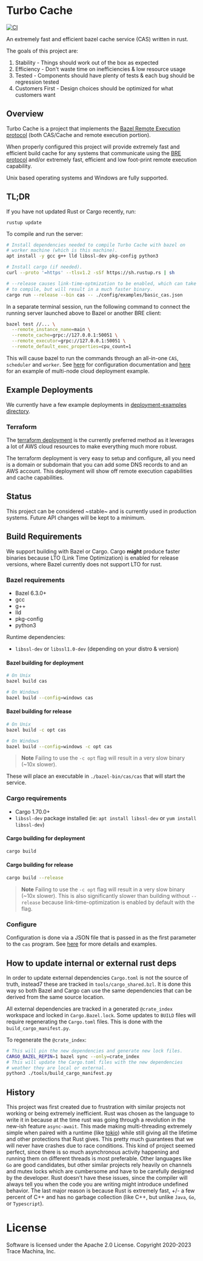 # Turbo Cache

[![CI](https://github.com/allada/turbo-cache/workflows/CI/badge.svg)](https://github.com/allada/turbo-cache/actions/workflows/main.yml)

An extremely fast and efficient bazel cache service (CAS) written in rust.

The goals of this project are:
1. Stability - Things should work out of the box as expected
2. Efficiency - Don't waste time on inefficiencies &amp; low resource usage
3. Tested - Components should have plenty of tests &amp; each bug should be regression tested
4. Customers First - Design choices should be optimized for what customers want

## Overview

Turbo Cache is a project that implements the [Bazel Remote Execution protocol](https://github.com/bazelbuild/remote-apis) (both CAS/Cache and remote execution portion).

When properly configured this project will provide extremely fast and efficient build cache for any systems that communicate using the [BRE protocol](https://github.com/bazelbuild/remote-apis/blob/main/build/bazel/remote/execution/v2/remote_execution.proto) and/or extremely fast, efficient and low foot-print remote execution capability.

Unix based operating systems and Windows are fully supported.

## TL;DR

If you have not updated Rust or Cargo recently, run:

`rustup update`

To compile and run the server:
```sh
# Install dependencies needed to compile Turbo Cache with bazel on
# worker machine (which is this machine).
apt install -y gcc g++ lld libssl-dev pkg-config python3

# Install cargo (if needed).
curl --proto '=https' --tlsv1.2 -sSf https://sh.rustup.rs | sh

# --release causes link-time-optmization to be enabled, which can take a while
# to compile, but will result in a much faster binary.
cargo run --release --bin cas -- ./config/examples/basic_cas.json
```
In a separate terminal session, run the following command to connect the running server launched above to Bazel or another BRE client:
```sh
bazel test //... \
  --remote_instance_name=main \
  --remote_cache=grpc://127.0.0.1:50051 \
  --remote_executor=grpc://127.0.0.1:50051 \
  --remote_default_exec_properties=cpu_count=1
```
This will cause bazel to run the commands through an all-in-one `CAS`, `scheduler` and `worker`. See [here](https://github.com/allada/turbo-cache/tree/master/config) for configuration documentation and [here](https://github.com/allada/turbo-cache/tree/main/deployment-examples/terraform) for an example of multi-node cloud deployment example.

## Example Deployments
We currently have a few example deployments in [deployment-examples directory](https://github.com/allada/turbo-cache/tree/master/deployment-examples).

### Terraform
The [terraform deployment](https://github.com/allada/turbo-cache/tree/master/deployment-examples/terraform) is the currently preferred method as it leverages a lot of AWS cloud resources to make everything much more robust.

The terraform deployment is very easy to setup and configure, all you need is a domain or subdomain that you can add some DNS records to and an AWS account. This deployment will show off remote execution capabilities and cache capabilities.

## Status

This project can be considered ~stable~ and is currently used in production systems. Future API changes will be kept to a minimum.

## Build Requirements
We support building with Bazel or Cargo. Cargo **might** produce faster binaries because LTO (Link Time Optimization) is enabled for release versions, where Bazel currently does not support LTO for rust.

### Bazel requirements
* Bazel 6.3.0+
* gcc
* g++
* lld
* pkg-config
* python3

Runtime dependencies:
* `libssl-dev` or `libssl1.0-dev` (depending on your distro &amp; version)
#### Bazel building for deployment
```sh
# On Unix
bazel build cas

# On Windows
bazel build --config=windows cas
```
#### Bazel building for release
```sh
# On Unix
bazel build -c opt cas

# On Windows
bazel build --config=windows -c opt cas
```
> **Note**
> Failing to use the `-c opt` flag will result in a very slow binary (~10x slower).

These will place an executable in `./bazel-bin/cas/cas` that will start the service.

### Cargo requirements
* Cargo 1.70.0+
* `libssl-dev` package installed (ie: `apt install libssl-dev` or `yum install libssl-dev`)
#### Cargo building for deployment
```sh
cargo build
```
#### Cargo building for release
```sh
cargo build --release
```
> **Note**
> Failing to use the `-c opt` flag will result in a very slow binary (~10x slower).
> This is also significantly slower than building without `--release` because link-time-optimization
> is enabled by default with the flag.

### Configure

Configuration is done via a JSON file that is passed in as the first parameter to the `cas` program. See [here](https://github.com/allada/turbo-cache/tree/master/config) for more details and examples.

## How to update internal or external rust deps

In order to update external dependencies `Cargo.toml` is not the source of truth, instead7 these are tracked in `tools/cargo_shared.bzl`. It is done this way so both Bazel and Cargo can use the same dependencies that can be derived from the same source location.

All external dependencies are tracked in a generated `@crate_index` workspace and locked in `Cargo.Bazel.lock`. Some updates to `BUILD` files will require regenerating the `Cargo.toml` files. This is done with the `build_cargo_manifest.py`.

To regenerate the `@crate_index`:
```bash
# This will pin the new dependencies and generate new lock files.
CARGO_BAZEL_REPIN=1 bazel sync --only=crate_index
# This will update the Cargo.toml files with the new dependencies
# weather they are local or external.
python3 ./tools/build_cargo_manifest.py
```

## History

This project was first created due to frustration with similar projects not working or being extremely inefficient. Rust was chosen as the language to write it in because at the time rust was going through a revolution in the new-ish feature `async-await`. This made making multi-threading extremely simple when paired with a runtime (like [tokio](https://github.com/tokio-rs/tokio)) while still giving all the lifetime and other protections that Rust gives. This pretty much guarantees that we will never have crashes due to race conditions. This kind of project seemed perfect, since there is so much asynchronous activity happening and running them on different threads is most preferable. Other languages like `Go` are good candidates, but other similar projects rely heavily on channels and mutex locks which are cumbersome and have to be carefully designed by the developer. Rust doesn't have these issues, since the compiler will always tell you when the code you are writing might introduce undefined behavior. The last major reason is because Rust is extremely fast, +/- a few percent of C++ and has no garbage collection (like C++, but unlike `Java`, `Go`, or `Typescript`).

# License

Software is licensed under the Apache 2.0 License. Copyright 2020-2023 Trace Machina, Inc.
